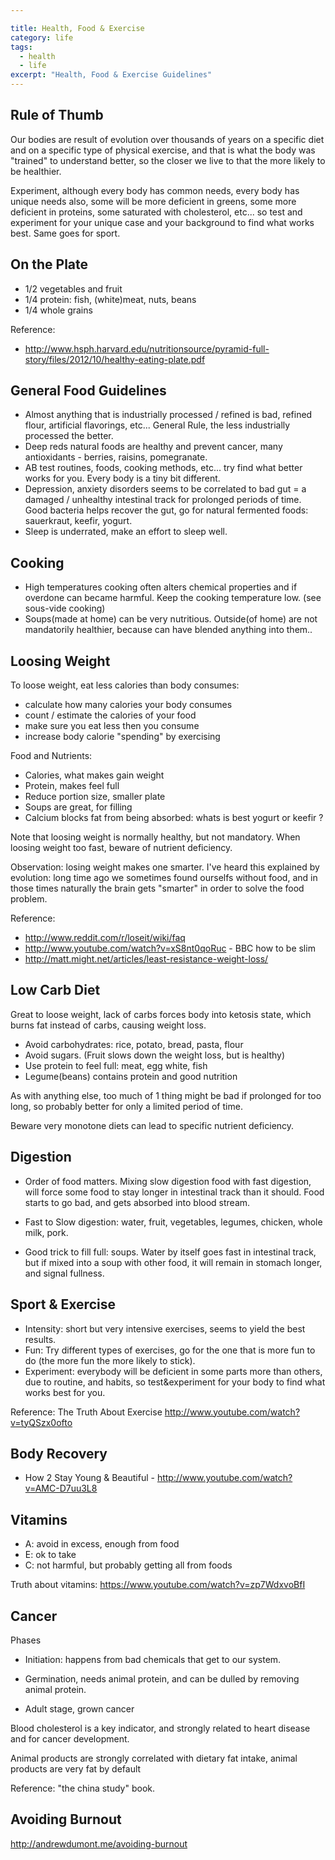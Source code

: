 ```yaml
---

title: Health, Food & Exercise
category: life
tags:
  - health
  - life
excerpt: "Health, Food & Exercise Guidelines"
---
```


## Rule of Thumb

Our bodies are result of evolution over thousands of years on a specific diet and on a specific type of physical exercise, and that is what the body was "trained" to understand better, so the closer we live to that the more likely to be healthier.

Experiment, although every body has common needs, every body has unique needs also, some will be more deficient in greens, some more deficient in proteins, some saturated with cholesterol, etc... so test and experiment for your unique case and your background to find what works best.
Same goes for sport.

## On the Plate

- 1/2 vegetables and fruit
- 1/4 protein: fish, (white)meat, nuts, beans
- 1/4 whole grains

Reference:

- http://www.hsph.harvard.edu/nutritionsource/pyramid-full-story/files/2012/10/healthy-eating-plate.pdf

## General Food Guidelines 

 - Almost anything that is industrially processed / refined is bad, refined flour, artificial flavorings, etc... General Rule, the less industrially processed the better.
 - Deep reds natural foods are healthy and prevent cancer, many antioxidants - berries, raisins, pomegranate.
 - AB test routines, foods, cooking methods, etc... try find what better works for you. Every body is a tiny bit different.
 - Depression, anxiety disorders seems to be correlated to bad gut = a damaged / unhealthy intestinal track for prolonged periods of time. Good bacteria helps recover the gut, go for natural fermented foods: sauerkraut, keefir, yogurt.
 - Sleep is underrated, make an effort to sleep well.

## Cooking

- High temperatures cooking often alters chemical properties and if overdone can became harmful. Keep the cooking temperature low. (see sous-vide cooking)
- Soups(made at home) can be very nutritious. Outside(of home) are not mandatorily healthier, because can have blended anything into them..

## Loosing Weight

To loose weight, eat less calories than body consumes:

- calculate how many calories your body consumes
- count / estimate the calories of your food
- make sure you eat less then you consume
- increase body calorie "spending" by exercising

Food and Nutrients:

- Calories, what makes gain weight
- Protein, makes feel full
- Reduce portion size, smaller plate
- Soups are great, for filling
- Calcium blocks fat from being absorbed: whats is best yogurt or keefir ?

Note that loosing weight is normally healthy, but not mandatory. When loosing weight too fast, beware of nutrient deficiency.

Observation: losing weight makes one smarter. I've heard this explained by evolution: long time ago we sometimes found ourselfs without food, and in those times naturally the brain gets "smarter" in order to solve the food problem.

Reference:

- http://www.reddit.com/r/loseit/wiki/faq
- http://www.youtube.com/watch?v=xS8nt0qoRuc - BBC how to be slim
- http://matt.might.net/articles/least-resistance-weight-loss/

## Low Carb Diet

Great to loose weight, lack of carbs forces body into ketosis state, which burns fat instead of carbs, causing weight loss.

- Avoid carbohydrates: rice, potato, bread, pasta, flour
- Avoid sugars. (Fruit slows down the weight loss, but is healthy)
- Use protein to feel full: meat, egg white, fish
- Legume(beans) contains protein and good nutrition

As with anything else, too much of 1 thing might be bad if prolonged for too long, so probably better for only a limited period of time. 

Beware very monotone diets can lead to specific nutrient deficiency.

## Digestion

- Order of food matters. Mixing slow digestion food with fast digestion, will force some food to stay longer in intestinal track than it should. Food starts to go bad, and gets absorbed into blood stream.

- Fast to Slow digestion: water, fruit, vegetables, legumes, chicken, whole milk, pork.

- Good trick to fill full: soups. Water by itself goes fast in intestinal track, but if mixed into a soup with other food, it will remain in stomach longer, and signal fullness.

## Sport & Exercise

- Intensity: short but very intensive exercises, seems to yield the best results.
- Fun: Try different types of exercises, go for the one that is more fun to do (the more fun the more likely to stick).
- Experiment: everybody will be deficient in some parts more than others, due to routine, and habits, so test&experiment for your body to find what works best for you.

Reference:  The Truth About Exercise http://www.youtube.com/watch?v=tyQSzx0ofto

## Body Recovery

 - How 2 Stay Young & Beautiful - http://www.youtube.com/watch?v=AMC-D7uu3L8

## Vitamins

 - A: avoid in excess, enough from food
 - E: ok to take
 - C: not harmful, but probably getting all from foods

Truth about vitamins: https://www.youtube.com/watch?v=zp7WdxvoBfI

## Cancer

Phases

- Initiation:  happens from bad chemicals that get to our system.

- Germination, needs animal protein, and can be dulled by removing animal protein.

- Adult stage, grown cancer

Blood cholesterol is a key indicator, and strongly related to heart disease and for cancer development.

Animal products are strongly correlated with dietary fat intake, animal products are very fat by default

Reference: "the china study" book.

## Avoiding Burnout

http://andrewdumont.me/avoiding-burnout
